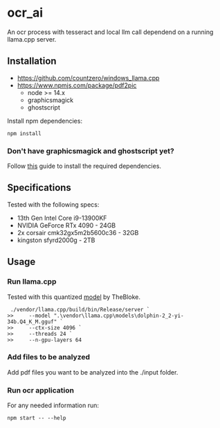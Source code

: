 # ocr_ai

An ocr process with tesseract and local llm call dependend on a running llama.cpp server.

## Installation

- https://github.com/countzero/windows_llama.cpp
- https://www.npmjs.com/package/pdf2pic
  - node >= 14.x
  - graphicsmagick
  - ghostscript

Install npm dependencies:

```
npm install
```

### Don't have graphicsmagick and ghostscript yet?

Follow [this](https://github.com/yakovmeister/pdf2image/blob/HEAD/docs/gm-installation.md) guide to install the required dependencies.

## Specifications

Tested with the following specs:

- 13th Gen Intel Core i9-13900KF
- NVIDIA GeForce RTx 4090 - 24GB
- 2x corsair cmk32gx5m2b5600c36 - 32GB
- kingston sfyrd2000g - 2TB

## Usage

### Run llama.cpp

Tested with this quantized [model](https://huggingface.co/TheBloke/dolphin-2_2-yi-34b-GGUF) by TheBloke.

```
 ./vendor/llama.cpp/build/bin/Release/server `
>>     --model ".\vendor\llama.cpp\models\dolphin-2_2-yi-34b.Q4_K_M.gguf" `
>>     --ctx-size 4096 `
>>     --threads 24 `
>>     --n-gpu-layers 64
```

### Add files to be analyzed

Add pdf files you want to be analyzed into the ./input folder.

### Run ocr application

For any needed information run:

```
npm start -- --help
```

